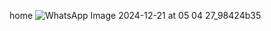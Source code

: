 home
![WhatsApp Image 2024-12-21 at 05 04 27_98424b35](https://github.com/user-attachments/assets/97193edd-4596-4c50-a6fd-0e1e85541c2e)
